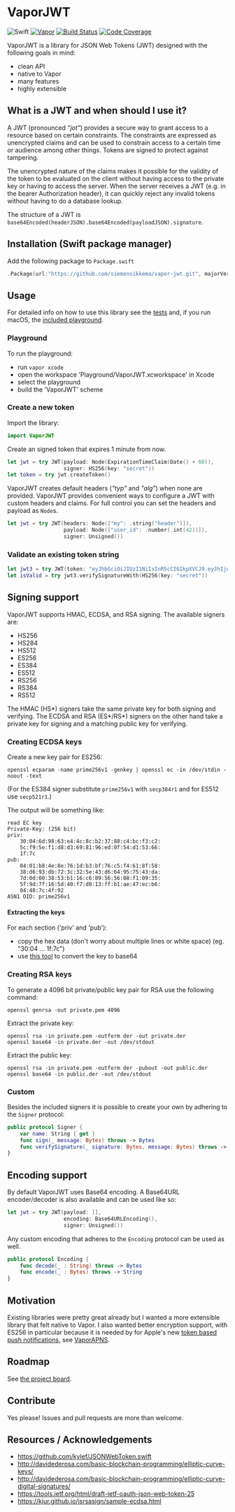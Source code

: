 # VaporJWT

![Swift](http://img.shields.io/badge/swift-3.0-brightgreen.svg)
[![Vapor](https://img.shields.io/badge/Vapor-1.1-green.svg)](http://vapor.codes)
[![Build Status](https://travis-ci.org/siemensikkema/vapor-jwt.svg?branch=master)](https://travis-ci.org/siemensikkema/vapor-jwt)
[![Code Coverage](https://codecov.io/gh/siemensikkema/vapor-jwt/branch/master/graph/badge.svg)](https://codecov.io/gh/siemensikkema/vapor-jwt)

VaporJWT is a library for JSON Web Tokens (JWT) designed with the following goals in mind:
- clean API
- native to Vapor
- many features
- highly extensible

## What is a JWT and when should I use it?
A JWT (pronounced *"jot"*) provides a secure way to grant access to a resource based on certain constraints. The constraints are expressed as unencrypted claims and can be used to constrain access to a certain time or audience among other things. Tokens are signed to protect against tampering.

The unencrypted nature of the claims makes it possible for the validity of the token to be evaluated on the client without having access to the private key or having to access the server. When the server receives a JWT (e.g. in the bearer Authorization header), it can quickly reject any invalid tokens without having to do a database lookup.

The structure of a JWT is `base64Encoded(headerJSON).base64Encoded(payloadJSON).signature`.

## Installation (Swift package manager)

Add the following package to `Package.swift`
```swift
.Package(url:"https://github.com/siemensikkema/vapor-jwt.git", majorVersion: 0, minor: 6)
```

## Usage
For detailed info on how to use this library see the [tests](https://github.com/siemensikkema/vapor-jwt/tree/master/Tests/VaporJWTTests) and, if you run macOS, the [included playground](https://github.com/siemensikkema/vapor-jwt/tree/master/Playground).

### Playground
To run the playground:
* run `vapor xcode`
* open the workspace 'Playground/VaporJWT.xcworkspace' in Xcode
* select the playground
* build the 'VaporJWT' scheme

### Create a new token
Import the library:
```swift
import VaporJWT
```
Create an signed token that expires 1 minute from now.
```swift
let jwt = try JWT(payload: Node(ExpirationTimeClaim(Date() + 60)),
                  signer: HS256(key: "secret"))
let token = try jwt.createToken()
```
VaporJWT creates default headers (*"typ"* and *"alg"*) when none are provided. VaporJWT provides convenient ways to configure a JWT with custom headers and claims. For full control you can set the headers and payload as `Node`s.
```swift
let jwt = try JWT(headers: Node(["my": .string("header")]),
                  payload: Node(["user_id": .number(.int(42))]),
                  signer: Unsigned())
```

### Validate an existing token string
```swift
let jwt3 = try JWT(token: "eyJhbGciOiJIUzI1NiIsInR5cCI6IkpXVCJ9.eyJhIjoiYiJ9.jiMyrsmD8AoHWeQgmxZ5yq8z0lXS67/QGs52AzC8Ru8=")
let isValid = try jwt3.verifySignatureWith(HS256(key: "secret"))
```

## Signing support
VaporJWT supports HMAC, ECDSA, and RSA signing. The available signers are:
* HS256
* HS284
* HS512
* ES256
* ES384
* ES512
* RS256
* RS384
* RS512

The HMAC (HS\*) signers take the same private key for both signing and verifying. The ECDSA and RSA (ES\*/RS\*) signers on the other hand take a private key for signing and a matching public key for verifying.

### Creating ECDSA keys

Create a new key pair for ES256:
```
openssl ecparam -name prime256v1 -genkey | openssl ec -in /dev/stdin -noout -text
```

(For the ES384 signer substitute `prime256v1` with `secp384r1` and for ES512 use `secp521r1`.)

The output will be something like:
```
read EC key
Private-Key: (256 bit)
priv:
    30:04:6d:98:63:e4:4c:8c:b2:37:88:c4:bc:f3:c2:
    5c:f9:5e:f1:d8:d3:69:81:96:ed:0f:54:d1:53:66:
    1f:7c
pub: 
    04:01:b8:4e:8e:76:1d:b3:bf:76:c5:f4:61:8f:58:
    38:d6:93:db:72:3c:32:5e:43:d6:64:95:75:43:da:
    7d:0d:00:38:53:b1:16:c6:89:56:56:08:f1:09:35:
    5f:9d:7f:16:5d:40:f7:d0:13:ff:b1:ae:47:ec:b6:
    04:48:7c:4f:92
ASN1 OID: prime256v1
```
#### Extracting the keys
For each section ('priv' and 'pub'):
* copy the hex data (don't worry about multiple lines or white space) (eg. "30:04 ... 1f:7c")
* use [this tool](http://tomeko.net/online_tools/hex_to_base64.php) to convert the key to base64

### Creating RSA keys

To generate a 4096 bit private/public key pair for RSA use the following command:
```
openssl genrsa -out private.pem 4096
```
Extract the private key:
```
openssl rsa -in private.pem -outform der -out private.der
openssl base64 -in private.der -out /dev/stdout
```
Extract the public key:
```
openssl rsa -in private.pem -outform der -pubout -out public.der
openssl base64 -in public.der -out /dev/stdout
```

### Custom

Besides the included signers it is possible to create your own by adhering to the `Signer` protocol:

```swift
public protocol Signer {
    var name: String { get }
    func sign(_ message: Bytes) throws -> Bytes
    func verifySignature(_ signature: Bytes, message: Bytes) throws -> Bool
}
```

## Encoding support
By default VaporJWT uses Base64 encoding. A Base64URL encoder/decoder is also available and can be used like so:

```swift
let jwt = try JWT(payload: [],
                  encoding: Base64URLEncoding(),
                  signer: Unsigned())
```
Any custom encoding that adheres to the `Encoding` protocol can be used as well.

```swift
public protocol Encoding {
    func decode(_ : String) throws -> Bytes
    func encode(_ : Bytes) throws -> String
}
```

## Motivation
Existing libraries were pretty great already but I wanted a more extensible library that felt native to Vapor. I also wanted better encryption support, with ES256 in particular because it is needed by for Apple's new [token based push notifications](https://developer.apple.com/library/content/documentation/NetworkingInternet/Conceptual/RemoteNotificationsPG/Chapters/ApplePushService.html#//apple_ref/doc/uid/TP40008194-CH100-SW11), see [VaporAPNS](https://github.com/matthijs2704/vapor-apns).

## Roadmap
See [the project board](https://github.com/siemensikkema/vapor-jwt/projects/1).

## Contribute
Yes please! Issues and pull requests are more than welcome.

## Resources / Acknowledgements
* https://github.com/kylef/JSONWebToken.swift
* http://davidederosa.com/basic-blockchain-programming/elliptic-curve-keys/
* http://davidederosa.com/basic-blockchain-programming/elliptic-curve-digital-signatures/
* https://tools.ietf.org/html/draft-ietf-oauth-json-web-token-25
* https://kjur.github.io/jsrsasign/sample-ecdsa.html
